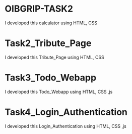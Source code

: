 # OIBGRIP-TASK2
I developed this calculator using HTML, CSS 
# Task2_Tribute_Page
I developed this Tribute_Page using HTML, CSS 
# Task3_Todo_Webapp
I developed this Todo_Webapp using HTML, CSS ,js
# Task4_Login_Authentication
I developed this Login_Authentication using HTML, CSS ,js

